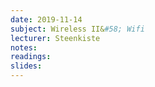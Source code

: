 ```yaml
---
date: 2019-11-14
subject: Wireless II&#58; Wifi
lecturer: Steenkiste
notes: 
readings:
slides:
---
```

